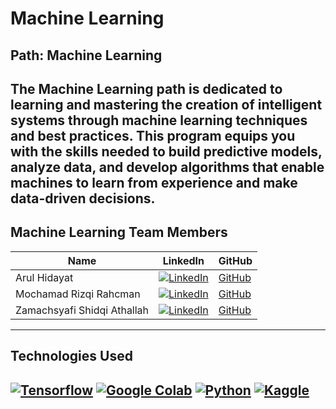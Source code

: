 # Machine Learning

## Path: Machine Learning
The Machine Learning path is dedicated to learning and mastering the creation of intelligent systems through machine learning techniques and best practices. This program equips you with the skills needed to build predictive models, analyze data, and develop algorithms that enable machines to learn from experience and make data-driven decisions.
---

## Machine Learning Team Members

| Name                  | LinkedIn                                                                                              | GitHub                                      | 
|-----------------------|-------------------------------------------------------------------------------------------------------|---------------------------------------------|
| Arul Hidayat          | [![LinkedIn](https://img.shields.io/badge/LinkedIn-0077B5?logo=linkedin&logoColor=white)](https://linkedin.com/in/arul-hidayat/) | [GitHub](https://github.com/Arlhdyt30)        | 
| Mochamad Rizqi Rahcman      | [![LinkedIn](https://img.shields.io/badge/LinkedIn-0077B5?logo=linkedin&logoColor=white)](https://linkedin.com/in/rizqi-rahcman/)       | [GitHub](https://github.com/RizqiRahcman)  | 
| Zamachsyafi Shidqi Athallah      | [![LinkedIn](https://img.shields.io/badge/LinkedIn-0077B5?logo=linkedin&logoColor=white)](https://linkedin.com/in/zamachsyafi-shidqi-athallah/)       | [GitHub](https://github.com/ZShidqiA)  | 


---

## Technologies Used
[![Tensorflow](https://img.icons8.com/?size=48&id=n3QRpDA7KZ7P&format=png&color=000000)](https://www.tensorflow.org) [](https://www.tensorflow.org)
[![Google Colab](https://img.icons8.com/?size=48&id=lOqoeP2Zy02f&format=png&color=000000)](https://colab.google) [](https://colab.google)
[![Python](https://img.icons8.com/?size=48&id=13441&format=png&color=000000)](https://www.python.org) [](https://www.python.org/)
[![Kaggle](https://img.icons8.com/?size=48&id=Omk4fWoSmCHm&format=png&color=000000)](https://www.kaggle.com/) [](https://www.kaggle.com/)
---
